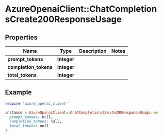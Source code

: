 # AzureOpenaiClient::ChatCompletionsCreate200ResponseUsage

## Properties

| Name | Type | Description | Notes |
| ---- | ---- | ----------- | ----- |
| **prompt_tokens** | **Integer** |  |  |
| **completion_tokens** | **Integer** |  |  |
| **total_tokens** | **Integer** |  |  |

## Example

```ruby
require 'azure_openai_client'

instance = AzureOpenaiClient::ChatCompletionsCreate200ResponseUsage.new(
  prompt_tokens: null,
  completion_tokens: null,
  total_tokens: null
)
```

